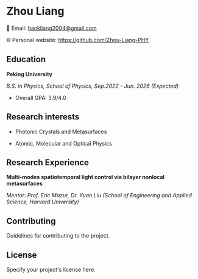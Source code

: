 # Zhou Liang

📧 Email: hankliang2004@gmail.com 

🌐 Personal website: https://github.com/Zhou-Liang-PHY

## Education

**Peking University**

*B.S. in Physics, School of Physics, Sep.2022 - Jun. 2026 (Expected)*

* Overall GPA: 3.9/4.0

## Research interests

* Photonic Crystals and Metasurfaces

* Atomic, Molecular and Optical Physics

## Research Experience

**Multi-modes spatiotemporal light control via bilayer nonlocal metasurfaces**

*Mentor: Prof. Eric Mazur, Dr. Yuan Liu (School of Engineering and Applied Science, Harvard University)*


## Contributing

Guidelines for contributing to the project.

## License

Specify your project's license here.
